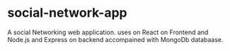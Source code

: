 # social-network-app
A social Networking web application. uses on React on Frontend and Node.js and Express on backend accompained with MongoDb databaase.
